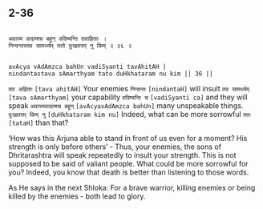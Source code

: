 ## 2-36


```shloka-sa

अवाच्य वादाम्श्च बहून् वदिष्यन्ति तवाहिताः ।
निन्दन्तस्तव सामर्थ्यम् ततो दुःखतरम् नु किम् ॥ ३६ ॥

```
```shloka-sa-hk

avAcya vAdAmzca bahUn vadiSyanti tavAhitAH |
nindantastava sAmarthyam tato duHkhataram nu kim || 36 ||

```
`तव अहिताः` `[tava ahitAH]` Your enemies `निन्दन्तः` `[nindantaH]` will insult `तव सामर्थ्यम्` `[tava sAmarthyam]` your capability `वदिष्यन्ति च` `[vadiSyanti ca]` and they will speak `अवाच्यवादाम्श्च बहून्` `[avAcyavAdAmzca bahUn]` many unspeakable things. `दुःखतरम् किम् नु` `[duHkhataram kim nu]` Indeed, what can be more sorrowful `ततः` `[tataH]` than that?

‘How was this Arjuna able to stand in front of us even for a moment? His strength is only before others’ - Thus, your enemies, the sons of Dhritarashtra will speak repeatedly to insult your strength. This is not supposed to be said of valiant people. What could be more sorrowful for you? Indeed, you know that death is better than listening to those words.

As He says in the next Shloka: For a brave warrior, killing enemies or being killed by the enemies - both lead to glory.


